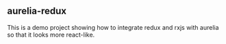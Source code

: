 ## aurelia-redux
This is a demo project showing how to integrate redux and rxjs with aurelia so that it looks more react-like.